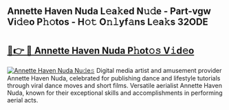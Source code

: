 ## Annette Haven Nuda L𝚎a𝚔ed N𝚞𝚍e - Part-vgw Vi𝚍𝚎o P𝚑𝚘tos - H𝚘𝚝 O𝚗𝚕yf𝚊ns L𝚎a𝚔s 32ODE

# <h2><a href="http://kf45s2.oniu.top/?m=Annette+Haven+Nuda">🔗👉 🔴 Annette Haven Nuda P𝚑ot𝚘𝚜 V𝚒d𝚎o</a></h2>

[![Annette Haven Nuda Nu𝚍e𝚜](https://i.imgur.com/0qMVB7G.gif)](http://kf45s2.oniu.top/?m=Annette+Haven+Nuda)
Digital media artist and amusement provider Annette Haven Nuda, celebrated for publishing dance and lifestyle tutorials through viral dance moves and short films. Versatile aerialist Annette Haven Nuda, known for their exceptional skills and accomplishments in performing aerial acts.  
